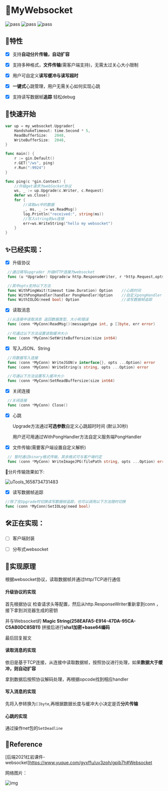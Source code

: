 # 🎉MyWebsocket

![pass](https://img.shields.io/badge/building-pass-green) ![pass](https://img.shields.io/badge/checks-pass-green) ![pass](https://img.shields.io/badge/tests-pass-green)
## 🎁特性

- [x] 支持**自动分片传输，自动扩容**


- [x] 支持多种格式，**文件传输**(需客户端支持)，无需太过关心大小限制


- [x] 用户可自定义**读写缓冲与读写超时**


- [x] **一键式**心跳管理，用户无需关心如何实现心跳


- [x] 支持读写数据帧**追踪** 轻松debug

## 🎿快速开始
```go
var up = my_websocket.Upgrader{
    HandshakeTimeout: time.Second * 5,
    ReadBufferSize:   2048,
    WriteBufferSize:  2048,
}

func main() {
	r := gin.Default()
	r.GET("/ws", ping)
	r.Run(":9924")
}

func ping(c *gin.Context) {
	//升级get请求为webSocket协议
	ws, _ := up.Upgrade(c.Writer, c.Request)
	defer ws.Close()
	for {
		//读取ws中的数据
		_, ms, _ := ws.ReadMsg()
		log.Println("received:", string(ms))
		//写入string到ws连接
		err=ws.WriteString("hello my websocket")
	}
}

```


## ✨**已经实现：**

- [x] 升级协议

```go
 //通过填写upgrader 升级HTTP连接为websocket
 func (u *Upgrader) Upgrade(w http.ResponseWriter, r *http.Request,opts ...Option) (conn *MyConn, err error)

 //其中opts支持以下方法
 func WithPingWait(timeout time.Duration) Option    //心跳时间
 func WithPongHandler(handler PongHandler)Option    //自定义pongHandler
 func WithIOLOG(need bool) Option                   //读写数据帧追踪
```

- [x] 读取消息

```go
 //从连接中读取消息 返回数据类型、大小和错误
 func (conn *MyConn)ReadMsg()(messagetype int, p []byte, err error)
  
 //可通过以下方法设置读取缓冲大小
 func (conn *MyConn)SetWriteBuffersize(size int64)
```

- [x] 写入JSON、String

```go
 //将数据写入连接
 func (conn *MyConn) WriteJSON(v interface{}, opts ...Option) error
 func (conn *MyConn) WriteString(s string, opts ...Option) error

 //可通以下方法设置写入缓冲大小
 func (conn *MyConn)SetReadBuffersize(size int64)
```

- [x] 关闭连接

```go
 //关闭连接
 func (conn *MyConn) Close()
```

- [x] 心跳


    Upgrade方法通过**可选参数**自定义心跳超时时间 (默认30秒)

    用户还可用通过WithPongHandler方法自定义服务端PongHandler

- [x] 文件传输(需要客户端设置自定义解析)

```go
 // 暂时通过binary格式传输，其余格式可与客户端约定
 func (conn *MyConn) WriteImageJPG(filePath string, opts ...Option) error
```
  📃分片传输效果如下:


![uTools_1658734731483](http://typora.fengxiangrui.top/1658734761.png)
  
- [x] 读写数据帧追踪
```go
//除了在Upgrade时切换读写数据帧追踪，也可以调用以下方法随时切换
func (conn *MyConn)SetIOLog(need bool)
```
## 🛠正在实现：
- [ ] 客户端封装

- [ ] 分布式websocket
## 🧪实现原理

根据websocket协议，读取数据帧并通过http/TCP进行通信

#### 升级协议的实现

首先根据协议 检查请求头等配置，然后从http.ResponseWriter重新拿到conn ，接下拿到浏览器生成的密钥

并与Websocket的 **Magic String(258EAFA5-E914-47DA-95CA-C5AB0DC85B11)** 拼接后进行**sha1加密+base64编码**

最后回复报文

#### 读取消息的实现

依旧是基于TCP连接，从连接中读取数据帧，按照协议进行处理，如果**数据大于缓冲，则自动扩容**

拿到数据后按照协议解码处理，再根据opcode找到相应handler

#### 写入消息的实现

先将入参转换为```[]byte```,再根据数据长度与缓冲大小决定是否**分片传输**

#### 心跳的实现

通过操作net包的```SetDeadline```



## 📑Reference

[后端2021红岩课件-websocket]https://www.yuque.com/gyxffu/uv3zph/gpib7h#Websocket

网络图片：

![img](https://img-blog.csdn.net/20140306233501843?watermark/2/text/aHR0cDovL2Jsb2cuY3Nkbi5uZXQvdTAxMDQ4NzU2OA==/font/5a6L5L2T/fontsize/400/fill/I0JBQkFCMA==/dissolve/70/gravity/SouthEast)
